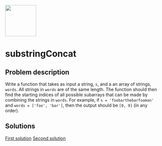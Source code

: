 <img src="https://cdn.iconscout.com/icon/free/png-256/leetcode-3521542-2944960.png?f=webp&w=256" width="100" />

# substringConcat

## Problem description

Write a function that takes as input a string, `s`, and a an array of strings, `words`. All strings in `words` are of the same length. The function should then find the starting indices of all possible subarrays that can be made by combining the strings in `words`. For example, if `s = 'foobarthebarfooman'` and `words = ['foo', 'bar']`, then the output should be `[0, 9]` (in any order). 

## Solutions

[First solution](https://github.com/oStglnd/coding-probs/tree/main/substringConcat/substringConcat.py)
[Second solution](https://github.com/oStglnd/coding-probs/tree/main/substringConcat/substringConcat_v2.py)